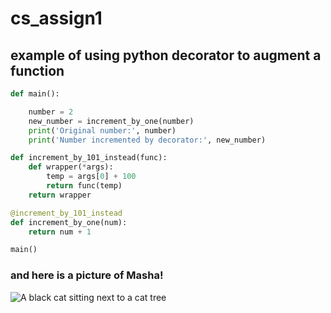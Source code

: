 # cs_assign1

## example of using python decorator to augment a function
```python
def main():

    number = 2
    new_number = increment_by_one(number)
    print('Original number:', number)
    print('Number incremented by decorator:', new_number)

def increment_by_101_instead(func):
    def wrapper(*args):
        temp = args[0] + 100
        return func(temp)
    return wrapper

@increment_by_101_instead
def increment_by_one(num):
    return num + 1

main()
```

### and here is a picture of Masha!
![A black cat sitting next to a cat tree](https://github.com/user-attachments/assets/27c416a9-3299-4f80-a0d2-08d68ef0f438)

